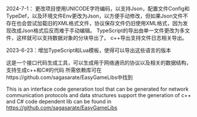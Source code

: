2024-7-1：
	更改项目使用UNICODE字符编码，以支持Json，配置文件Config和TypeDef，以及环境文件Env更改为Json，以方便手动修改，但如果Json文件不存在也会尝试加载旧的XML格式文件，协议保存文件仍旧使用XML格式，因为发现改成Json格式后反而难于手动编辑。
	TypeScript的导出由单一文件更改为多文件，这样就可以支持数据对象的分块导出了。
	c++导出支持文件日志相关导出。

2023-6-23：增加TypeScript和Lua模板，使得可以导出这些语言的版本


这是一个接口代码生成工具，可以生成用于网络通讯的协议以及相关的数据结构，支持生成c++和C#的代码
所需依赖库可在https://github.com/sagasarate/EasyGameLibs中找到

This is an interface code generation tool that can be generated for network communication protocols and data structures
support the generation of c++ and C# code 
dependent lib can be found in https://github.com/sagasarate/EasyGameLibs 
